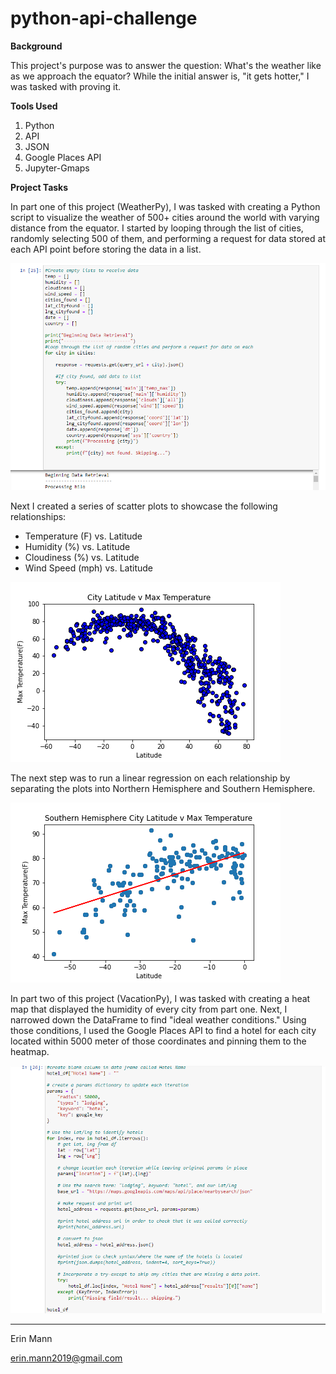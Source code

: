 # python-api-challenge

**Background**

This project's purpose was to answer the question: What's the weather like as we approach the equator? While the initial answer is, "it gets hotter," I was tasked with proving it. 

**Tools Used**

1. Python
2. API
3. JSON
4. Google Places API
5. Jupyter-Gmaps

**Project Tasks**

In part one of this project (WeatherPy), I was tasked with creating a Python script to visualize the weather of 500+ cities around the world with varying distance from the equator. I started by looping through the list of cities, randomly selecting 500 of them, and performing a request for data stored at each API point before storing the data in a list. 

![](https://github.com/erinmann12/python-api-challenge/blob/main/WeatherPy/Images/datasample.PNG)

Next I created a series of scatter plots to showcase the following relationships:

* Temperature (F) vs. Latitude
* Humidity (%) vs. Latitude
* Cloudiness (%) vs. Latitude
* Wind Speed (mph) vs. Latitude

![](https://github.com/erinmann12/python-api-challenge/blob/main/WeatherPy/Images/LatTemp.png)

The next step was to run a linear regression on each relationship by separating the plots into Northern Hemisphere and Southern Hemisphere.

![](https://github.com/erinmann12/python-api-challenge/blob/main/WeatherPy/Images/SouthLatTemp.png)

In part two of this project (VacationPy), I was tasked with creating a heat map that displayed the humidity of every city from part one. Next, I narrowed down the DataFrame to find "ideal weather conditions." Using those conditions, I used the Google Places API to find a hotel for each city located within 5000 meter of those coordinates and pinning them to the heatmap. 

![](https://github.com/erinmann12/python-api-challenge/blob/main/VacationPy/Images/datasample.PNG)

----------------------------------------------------------------------------------------------------------------------------

Erin Mann

erin.mann2019@gmail.com

